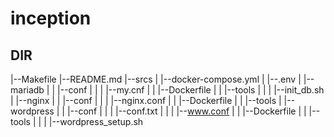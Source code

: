 # inception

## DIR
|--Makefile
|--README.md
|--srcs
|  |--docker-compose.yml
|  |--.env
|  |--mariadb
|  |  |--conf
|  |  |  |--my.cnf
|  |  |--Dockerfile
|  |  |--tools
|  |  |  |--init_db.sh
|  |--nginx
|  |  |--conf
|  |  |  |--nginx.conf
|  |  |--Dockerfile
|  |  |--tools
|  |--wordpress
|  |  |--conf
|  |  |  |--conf.txt
|  |  |  |--www.conf
|  |  |--Dockerfile
|  |  |--tools
|  |  |  |--wordpress_setup.sh

